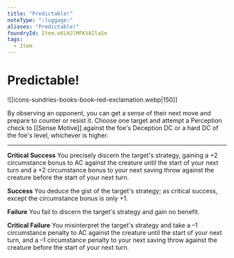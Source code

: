 ```yaml
---
title: "Predictable!"
noteType: ":luggage:"
aliases: "Predictable!"
foundryId: Item.eKLHJlMFKVAIlaSe
tags:
  - Item
---
```


# Predictable!
![[icons-sundries-books-book-red-exclamation.webp|150]]

By observing an opponent, you can get a sense of their next move and prepare to counter or resist it. Choose one target and attempt a Perception check to [[Sense Motive]] against the foe's Deception DC or a hard DC of the foe's level, whichever is higher.

* * *

**Critical Success** You precisely discern the target's strategy, gaining a +2 circumstance bonus to AC against the creature until the start of your next turn and a +2 circumstance bonus to your next saving throw against the creature before the start of your next turn.

**Success** You deduce the gist of the target's strategy; as critical success, except the circumstance bonus is only +1.

**Failure** You fail to discern the target's strategy and gain no benefit.

**Critical Failure** You misinterpret the target's strategy and take a –1 circumstance penalty to AC against the creature until the start of your next turn, and a –1 circumstance penalty to your next saving throw against the creature before the start of your next turn.


